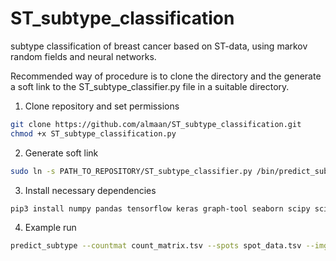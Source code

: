 # ST_subtype_classification
subtype classification of breast cancer based on ST-data, using markov random fields and neural networks. 

Recommended way of procedure is to clone the directory and the generate a soft link to the ST_subtype_classifier.py file in a suitable directory.

1. Clone repository and set permissions

```bash
git clone https://github.com/almaan/ST_subtype_classification.git
chmod +x ST_subtype_classification.py
```
2. Generate soft link

```bash
sudo ln -s PATH_TO_REPOSITORY/ST_subtype_classifier.py /bin/predict_subtype
```
3. Install necessary dependencies

```bash
pip3 install numpy pandas tensorflow keras graph-tool seaborn scipy scikit-learn
```
4. Example run
```bash
predict_subtype --countmat count_matrix.tsv --spots spot_data.tsv --img image_file.jpg --theta 0.3 --output results.tsv --saveimage prediction_visualization.png
```

